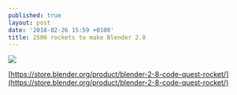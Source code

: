 ```yaml
---
published: true
layout: post
date: '2018-02-26 15:59 +0100'
title: 2500 rockets to make Blender 2.8
---
```

![]({{site.baseurl}}/https://store.blender.org/wp-content/uploads/2018/02/code_quest_usb_1.jpg)

[https://store.blender.org/product/blender-2-8-code-quest-rocket/](https://store.blender.org/product/blender-2-8-code-quest-rocket/)
